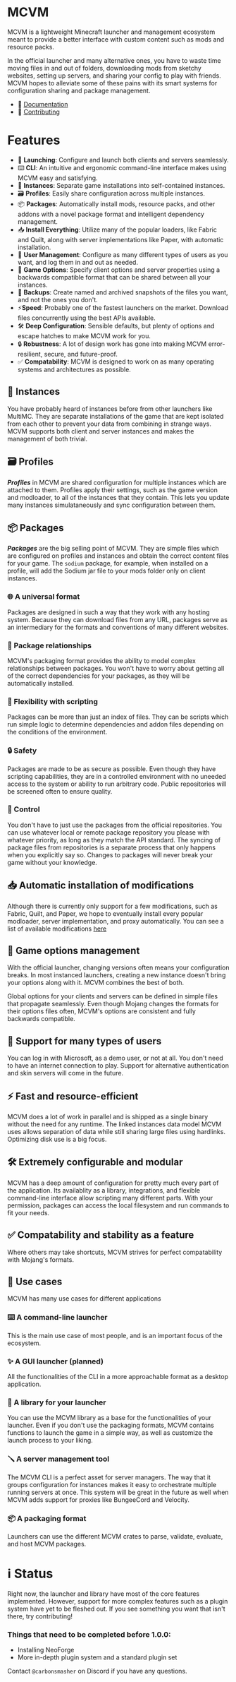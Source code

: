 # MCVM

MCVM is a lightweight Minecraft launcher and management ecosystem meant to provide a better interface with custom content such as mods and resource packs.

In the official launcher and many alternative ones, you have to waste time moving files in and out of folders, downloading mods from sketchy websites, setting up servers, and sharing your config to play with friends. MCVM hopes to alleviate some of these pains with its smart systems for configuration sharing and package management.

- 📖 [Documentation](docs/README.md)
- 🤝 [Contributing](CONTRIBUTING.md)

# Features

- 🚀 **Launching**: Configure and launch both clients and servers seamlessly.
- ⌨️ **CLI**: An intuitive and ergonomic command-line interface makes using MCVM easy and satisfying.
- 💼 **Instances**: Separate game installations into self-contained instances.
- 🗃️ **Profiles**: Easily share configuration across multiple instances.
- 📦 **Packages**: Automatically install mods, resource packs, and other addons with a novel package format and intelligent dependency management.
- 📥 **Install Everything**: Utilize many of the popular loaders, like Fabric and Quilt, along with server implementations like Paper, with automatic installation.
- 🪪 **User Management**: Configure as many different types of users as you want, and log them in and out as needed.
- 📄 **Game Options**: Specify client options and server properties using a backwards compatible format that can be shared between all your instances.
- 💾 **Backups**: Create named and archived snapshots of the files you want, and not the ones you don't.
- ⚡**Speed**: Probably one of the fastest launchers on the market. Download files concurrently using the best APIs available.
- 🛠️ **Deep Configuration**: Sensible defaults, but plenty of options and escape hatches to make MCVM work for you.
- 🔒 **Robustness**: A lot of design work has gone into making MCVM error-resilient, secure, and future-proof.
- ✅ **Compatability**: MCVM is designed to work on as many operating systems and architectures as possible.

## 💼 Instances
You have probably heard of instances before from other launchers like MultiMC. They are separate installations of the game that are kept isolated from each other to prevent your data from combining in strange ways. MCVM supports both client and server instances and makes the management of both trivial.

## 🗃️ Profiles
**_Profiles_** in MCVM are shared configuration for multiple instances which are attached to them. Profiles apply their settings, such as the game version and modloader, to all of the instances that they contain. This lets you update many instances simulataneously and sync configuration between them.

## 📦 Packages
**_Packages_** are the big selling point of MCVM. They are simple files which are configured on profiles and instances and obtain the correct content files for your game. The `sodium` package, for example, when installed on a profile, will add the Sodium jar file to your mods folder only on client instances.

### 🌐 A universal format
Packages are designed in such a way that they work with any hosting system. Because they can download files from any URL, packages serve as an intermediary for the formats and conventions of many different websites.

### 🔗 Package relationships
MCVM's packaging format provides the ability to model complex relationships between packages. You won't have to worry about getting all of the correct dependencies for your packages, as they will be automatically installed.

### 🧮 Flexibility with scripting
Packages can be more than just an index of files. They can be scripts which run simple logic to determine dependencies and addon files depending on the conditions of the environment.

### 🔒 Safety
Packages are made to be as secure as possible. Even though they have scripting capabilities, they are in a controlled environment with no uneeded access to the system or ability to run arbitrary code. Public repositories will be screened often to ensure quality.

### 🔧 Control
You don't have to just use the packages from the official repositories. You can use whatever local or remote package repository you please with whatever priority, as long as they match the API standard. The syncing of package files from repositories is a separate process that only happens when you explicitly say so. Changes to packages will never break your game without your knowledge.

## 📥 Automatic installation of modifications
Although there is currently only support for a few modifications, such as Fabric, Quilt, and Paper, we hope to eventually install every popular modloader, server implementation, and proxy automatically. You can see a list of available modifications [here](docs/Modifications.md)

## 📄 Game options management
With the official launcher, changing versions often means your configuration breaks. In most instanced launchers, creating a new instance doesn't bring your options along with it. MCVM combines the best of both.

Global options for your clients and servers can be defined in simple files that propagate seamlessly. Even though Mojang changes the formats for their options files often, MCVM's options are consistent and fully backwards compatible.

## 🪪 Support for many types of users
You can log in with Microsoft, as a demo user, or not at all. You don't need to have an internet connection to play. Support for alternative authentication and skin servers will come in the future.

## ⚡ Fast and resource-efficient
MCVM does a lot of work in parallel and is shipped as a single binary without the need for any runtime. The linked instances data model MCVM uses allows separation of data while still sharing large files using hardlinks. Optimizing disk use is a big focus.

## 🛠️ Extremely configurable and modular
MCVM has a deep amount of configuration for pretty much every part of the application. Its availablity as a library, integrations, and flexible command-line interface allow scripting many different parts. With your permission, packages can access the local filesystem and run commands to fit your needs.

## ✅ Compatability and stability as a feature
Where others may take shortcuts, MCVM strives for perfect compatability with Mojang's formats.

## 👷 Use cases
MCVM has many use cases for different applications 

### ⌨️ A command-line launcher
This is the main use case of most people, and is an important focus of the ecosystem.

### ✨ A GUI launcher (planned)
All the functionalities of the CLI in a more approachable format as a desktop application.

### 📗 A library for your launcher
You can use the MCVM library as a base for the functionalities of your launcher. Even if you don't use the packaging formats, MCVM contains functions to launch the game in a simple way, as well as customize the launch process to your liking.

### 🪛 A server management tool
The MCVM CLI is a perfect asset for server managers. The way that it groups configuration for instances makes it easy to orchestrate multiple running servers at once. This system will be great in the future as well when MCVM adds support for proxies like BungeeCord and Velocity.

### 📦 A packaging format
Launchers can use the different MCVM crates to parse, validate, evaluate, and host MCVM packages.

# ℹ️ Status

Right now, the launcher and library have most of the core features implemented. However, support for more complex features such as a plugin system have yet to be fleshed out. If you see something you want that isn't there, try contributing!

### Things that need to be completed before 1.0.0:

- Installing NeoForge
- More in-depth plugin system and a standard plugin set

Contact `@carbonsmasher` on Discord if you have any questions.
